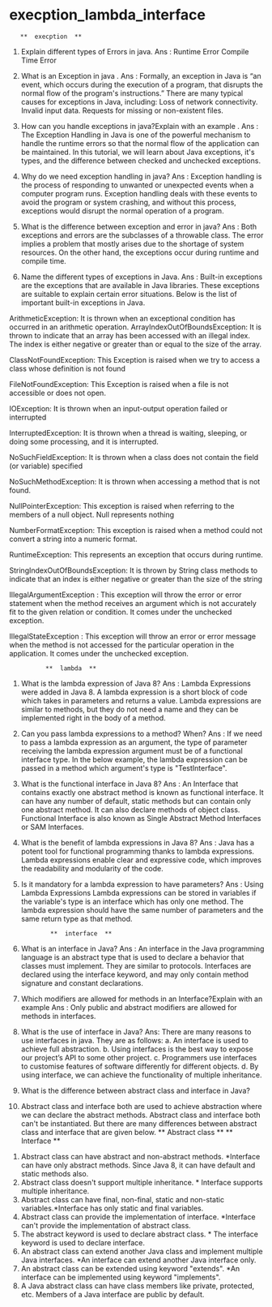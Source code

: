 # execption_lambda_interface

       **  execption  **

1. Explain different types of Errors in java.
 Ans :   Runtime Error
        Compile Time Error

2. What is an Exception in java .
 Ans : Formally, an exception in Java is “an event, which occurs during the execution of a program, that disrupts the normal flow of the program's instructions.”
   There are many typical causes for exceptions in Java, including: Loss of network connectivity. Invalid input data. Requests for missing or non-existent files.

3. How can you handle exceptions in java?Explain with an example .
 Ans : The Exception Handling in Java is one of the powerful mechanism to handle the runtime errors so that the normal flow of the application can be maintained.
   In this tutorial, we will learn about Java exceptions, it's types, and the difference between checked and unchecked exceptions.

4. Why do we need exception handling in java?
 Ans : Exception handling is the process of responding to unwanted or unexpected events when a computer program runs.
    Exception handling deals with these events to avoid the program or system crashing, and without this process, exceptions would disrupt the normal operation of a program.

5. What is the difference between exception and error in java?
 Ans : Both exceptions and errors are the subclasses of a throwable class. The error implies a problem that mostly arises due to the shortage of system resources.
 On the other hand, the exceptions occur during runtime and compile time.
   
6. Name the different types of exceptions in Java.
 Ans : Built-in exceptions are the exceptions that are available in Java libraries. These exceptions are suitable to explain certain error situations.
 Below is the list of important built-in exceptions in Java. 

ArithmeticException: It is thrown when an exceptional condition has occurred in an arithmetic operation.
ArrayIndexOutOfBoundsException: It is thrown to indicate that an array has been accessed with an illegal index. 
The index is either negative or greater than or equal to the size of the array.

ClassNotFoundException: This Exception is raised when we try to access a class whose definition is not found

FileNotFoundException: This Exception is raised when a file is not accessible or does not open.

IOException: It is thrown when an input-output operation failed or interrupted

InterruptedException: It is thrown when a thread is waiting, sleeping, or doing some processing, and it is interrupted.

NoSuchFieldException: It is thrown when a class does not contain the field (or variable) specified

NoSuchMethodException: It is thrown when accessing a method that is not found.

NullPointerException: This exception is raised when referring to the members of a null object. Null represents nothing

NumberFormatException: This exception is raised when a method could not convert a string into a numeric format.

RuntimeException: This represents an exception that occurs during runtime.

StringIndexOutOfBoundsException: It is thrown by String class methods to indicate that an index is either negative or greater than the size of the string

IllegalArgumentException : This exception will throw the error or error statement when the method receives an argument which is not accurately fit to the given relation or condition. It comes under the unchecked exception. 

IllegalStateException : This exception will throw an error or error message when the method is not accessed for the particular operation in the application. It comes under the unchecked exception.


              **  lambda  **

              
1. What is the lambda expression of Java 8?
 Ans :  Lambda Expressions were added in Java 8. A lambda expression is a short block of code which takes in parameters and returns a value. Lambda expressions are similar to methods, but they do not need a name and they can be implemented right in the body of a method.

2. Can you pass lambda expressions to a method? When?
 Ans : If we need to pass a lambda expression as an argument, the type of parameter receiving the lambda expression argument must be of a functional interface type.
  In the below example, the lambda expression can be passed in a method which argument's type is "TestInterface".

3. What is the functional interface in Java 8?
 Ans : An Interface that contains exactly one abstract method is known as functional interface. It can have any number of default, static methods but can contain only one abstract method. It can also declare methods of object class. Functional Interface is also known as Single Abstract Method Interfaces or SAM Interfaces.

4. What is the benefit of lambda expressions in Java 8?
 Ans :  Java has a potent tool for functional programming thanks to lambda expressions. Lambda expressions enable clear and expressive code, which improves the readability and modularity of the code.

5. Is it mandatory for a lambda expression to have parameters?
 Ans : Using Lambda Expressions
Lambda expressions can be stored in variables if the variable's type is an interface which has only one method. The lambda expression should have the same number of parameters and the same return type as that method.


               **  interface  **

 1. What is an interface in Java?
  Ans : An interface in the Java programming language is an abstract type that is used to declare a behavior that classes must implement. They are similar to protocols.
    Interfaces are declared using the interface keyword, and may only contain method signature and constant declarations.  

2. Which modifiers are allowed for methods in an Interface?Explain with an example
 Ans : Only public and abstract modifiers are allowed for methods in interfaces.

3. What is the use of interface in Java?
Ans: There are many reasons to use interfaces in java. They are as follows:
a. An interface is used to achieve full abstraction.
b. Using interfaces is the best way to expose our project’s API to some other project.
c. Programmers use interfaces to customise features of software differently for different objects.
d. By using interface, we can achieve the functionality of multiple inheritance.

4. What is the difference between abstract class and interface in Java?
5. Abstract class and interface both are used to achieve abstraction where we can declare the abstract methods. Abstract class and interface both can't be instantiated.
But there are many differences between abstract class and interface that are given below.
  ** Abstract class **	                                ** Interface **
1) Abstract class can have abstract and non-abstract methods.	        *Interface can have only abstract methods. Since Java 8, it can have default and static methods also.
2) Abstract class doesn't support multiple inheritance.	             * Interface supports multiple inheritance.
3) Abstract class can have final, non-final, static and non-static variables.*Interface has only static and final variables.
4) Abstract class can provide the implementation of interface.	       *Interface can't provide the implementation of abstract class.
5) The abstract keyword is used to declare abstract class.	            * The interface keyword is used to declare interface.
6) An abstract class can extend another Java class and implement multiple Java interfaces.	*An interface can extend another Java interface only.
7) An abstract class can be extended using keyword "extends".	    *An interface can be implemented using keyword "implements".
8) A Java abstract class can have class members like private, protected, etc.	Members of a Java interface are public by default.
